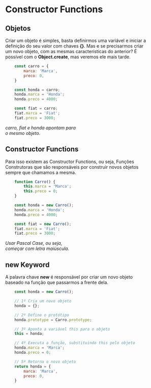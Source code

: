 # Constructor Functions

## Objetos

Criar um objeto é simples, basta definirmos uma variável e iniciar a <br>
definição do seu valor com chaves **{}**. Mas e se precisarmos criar <br>
um novo objeto, com as mesmas características do anterior? É <br>
possível com o **Object.create**, mas veremos ele mais tarde.

```js
    const carro = {
        marca: 'Marca',
        preco: 0,
    }

    const honda = carro;
    honda.marca = 'Honda';
    honda.preco = 4000;

    const fiat = carro;
    fiat.marca = 'Fiat';
    fiat.preco = 3000;
```

*carro, fiat e honda apontam para* <br>
*o mesmo objeto.*

## Constructor Functions

Para isso existem as Constructor Functions, ou seja, Funções <br>
Construtoras que são responsáveis por construir novos objetos <br>
sempre que chamamos a mesma.

```js
    function Carro() {
        this.marca = 'Marca';
        this.preco = 0;
    }

    const honda = new Carro();
    honda.marca = 'Honda';
    honda.preco = 4000;

    const fiat = new Carro();
    fiat.marca = 'Fiat';
    fiat.preco = 3000;
```

*Usar Pascal Case, ou seja,* <br>
*começar com letra maiúscula.*

## new Keyword

A palavra chave **new** é responsável por criar um novo objeto <br>
baseado na função que passarmos a frente dela.

```js
    const honda = new Carro();

    // 1º Cria um novo objeto
    honda = {};

    // 2º Define o protótipo
    honda.prototype = Carro.prototype;

    // 3º Aponta a variável this para o objeto
    this = honda;

    // 4º Executa a função, substituindo this pelo objeto
    honda.marca = 'Marca';
    honda.preco = 0;

    // 5º Retorna o novo objeto
    return honda = {
        marca: 'Marca',
        preco: 0,
    }
```